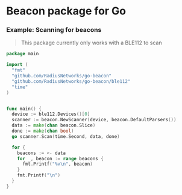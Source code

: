 # Beacon package for Go

### Example: Scanning for beacons
> This package currently only works with a BLE112 to scan

```go
package main

import (
  "fmt"
  "github.com/RadiusNetworks/go-beacon"
  "github.com/RadiusNetworks/go-beacon/ble112"
  "time"
)


func main() {
  device := ble112.Devices()[0]
  scanner := beacon.NewScanner(device, beacon.DefaultParsers())
  data := make(chan beacon.Slice)
  done := make(chan bool)
  go scanner.Scan(time.Second, data, done)

  for {
    beacons := <- data
    for _, beacon := range beacons {
      fmt.Printf("%v\n", beacon)
    }
    fmt.Printf("\n")
  }
}
```
